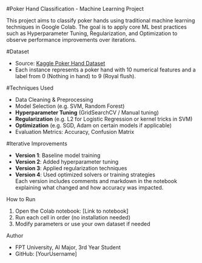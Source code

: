 #Poker Hand Classification - Machine Learning Project

This project aims to classify poker hands using traditional machine learning techniques in Google Colab. The goal is to apply core ML best practices such as Hyperparameter Tuning, Regularization, and Optimization to observe performance improvements over iterations.

#Dataset
- Source: [Kaggle Poker Hand Dataset](https://www.kaggle.com/datasets)
- Each instance represents a poker hand with 10 numerical features and a label from 0 (Nothing in hand) to 9 (Royal flush).

#Techniques Used
- Data Cleaning & Preprocessing
- Model Selection (e.g. SVM, Random Forest)
- **Hyperparameter Tuning** (GridSearchCV / Manual tuning)
- **Regularization** (e.g. L2 for Logistic Regression or kernel tricks in SVM)
- **Optimization** (e.g. SGD, Adam on certain models if applicable)
- Evaluation Metrics: Accuracy, Confusion Matrix

#Iterative Improvements
- **Version 1**: Baseline model training  
- **Version 2**: Added hyperparameter tuning  
- **Version 3**: Applied regularization techniques  
- **Version 4**: Used optimized solvers or training strategies  
Each version includes comments and markdown in the notebook explaining what changed and how accuracy was impacted.


How to Run
1. Open the Colab notebook: [Link to notebook]
2. Run each cell in order (no installation needed)
3. Modify parameters or use your own dataset if needed

Author
- FPT University, AI Major, 3rd Year Student
- GitHub: [YourUsername]

